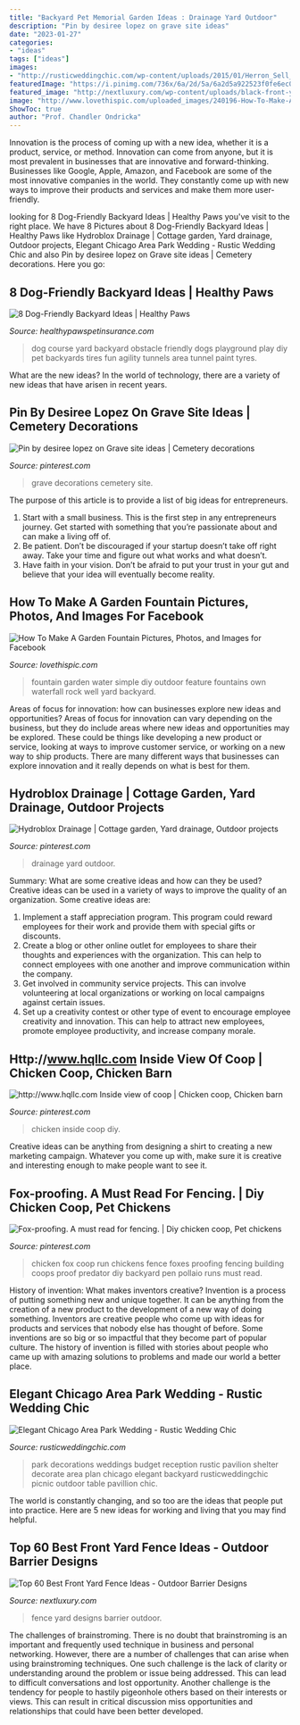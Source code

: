 ```yaml
---
title: "Backyard Pet Memorial Garden Ideas : Drainage Yard Outdoor"
description: "Pin by desiree lopez on grave site ideas"
date: "2023-01-27"
categories:
- "ideas"
tags: ["ideas"]
images:
- "http://rusticweddingchic.com/wp-content/uploads/2015/01/Herron_Sell_Jordan_Weiland_Photography_Reception19_low-590x394.jpg"
featuredImage: "https://i.pinimg.com/736x/6a/2d/5a/6a2d5a922523f0fe6ec0dbe4e8fcf16c--landscaping.jpg"
featured_image: "http://nextluxury.com/wp-content/uploads/black-front-yard-fence-home-designs.jpg"
image: "http://www.lovethispic.com/uploaded_images/240196-How-To-Make-A-Garden-Fountain.jpg"
ShowToc: true
author: "Prof. Chandler Ondricka"
---
```



Innovation is the process of coming up with a new idea, whether it is a product, service, or method. Innovation can come from anyone, but it is most prevalent in businesses that are innovative and forward-thinking. Businesses like Google, Apple, Amazon, and Facebook are some of the most innovative companies in the world. They constantly come up with new ways to improve their products and services and make them more user-friendly.

	

		
looking for 8 Dog-Friendly Backyard Ideas | Healthy Paws you've visit to the right place. We have 8 Pictures about 8 Dog-Friendly Backyard Ideas | Healthy Paws like Hydroblox Drainage | Cottage garden, Yard drainage, Outdoor projects, Elegant Chicago Area Park Wedding - Rustic Wedding Chic and also Pin by desiree lopez on Grave site ideas | Cemetery decorations. Here you go:
		
    
## 8 Dog-Friendly Backyard Ideas | Healthy Paws

<img loading=lazy src="http://www.healthypawspetinsurance.com/blog/wp-content/uploads/dog_obstacle_course_yard.jpg" onerror="this.onerror=null;this.src='https://tse3.mm.bing.net/th?id=OIP.CQJJRULfYRfaduLsW69c1gHaJ4&amp;pid=15.1';" alt="8 Dog-Friendly Backyard Ideas | Healthy Paws">

_Source: healthypawspetinsurance.com_

>dog course yard backyard obstacle friendly dogs playground play diy pet backyards tires fun agility tunnels area tunnel paint tyres. 

	

What are the new ideas?
In the world of technology, there are a variety of new ideas that have arisen in recent years.

    
## Pin By Desiree Lopez On Grave Site Ideas | Cemetery Decorations

<img loading=lazy src="https://i.pinimg.com/736x/43/35/19/433519f4cd8a95bf9802fc47e0a551b8.jpg" onerror="this.onerror=null;this.src='https://tse3.mm.bing.net/th?id=OIP.1gS6sQU718QBmFlmTAmV6wHaNG&amp;pid=15.1';" alt="Pin by desiree lopez on Grave site ideas | Cemetery decorations">

_Source: pinterest.com_

>grave decorations cemetery site. 

	

The purpose of this article is to provide a list of big ideas for entrepreneurs.
1. Start with a small business. This is the first step in any entrepreneurs journey. Get started with something that you’re passionate about and can make a living off of.
2. Be patient. Don’t be discouraged if your startup doesn’t take off right away. Take your time and figure out what works and what doesn’t.
3. Have faith in your vision. Don’t be afraid to put your trust in your gut and believe that your idea will eventually become reality.

    
## How To Make A Garden Fountain Pictures, Photos, And Images For Facebook

<img loading=lazy src="http://www.lovethispic.com/uploaded_images/240196-How-To-Make-A-Garden-Fountain.jpg" onerror="this.onerror=null;this.src='https://tse2.mm.bing.net/th?id=OIP.EVngzyd43rRHHhKUzxgNSwHaMW&amp;pid=15.1';" alt="How To Make A Garden Fountain Pictures, Photos, and Images for Facebook">

_Source: lovethispic.com_

>fountain garden water simple diy outdoor feature fountains own waterfall rock well yard backyard. 

	

Areas of focus for innovation: how can businesses explore new ideas and opportunities?
Areas of focus for innovation can vary depending on the business, but they do include areas where new ideas and opportunities may be explored. These could be things like developing a new product or service, looking at ways to improve customer service, or working on a new way to ship products. There are many different ways that businesses can explore innovation and it really depends on what is best for them.

    
## Hydroblox Drainage | Cottage Garden, Yard Drainage, Outdoor Projects

<img loading=lazy src="https://i.pinimg.com/736x/6a/2d/5a/6a2d5a922523f0fe6ec0dbe4e8fcf16c--landscaping.jpg" onerror="this.onerror=null;this.src='https://tse4.mm.bing.net/th?id=OIP.YExpQSMyHgX_mzZGkrM0MQHaJ6&amp;pid=15.1';" alt="Hydroblox Drainage | Cottage garden, Yard drainage, Outdoor projects">

_Source: pinterest.com_

>drainage yard outdoor. 

	

Summary: What are some creative ideas and how can they be used?
Creative ideas can be used in a variety of ways to improve the quality of an organization. Some creative ideas are:
1. Implement a staff appreciation program. This program could reward employees for their work and provide them with special gifts or discounts.
2. Create a blog or other online outlet for employees to share their thoughts and experiences with the organization. This can help to connect employees with one another and improve communication within the company.
3. Get involved in community service projects. This can involve volunteering at local organizations or working on local campaigns against certain issues.
4. Set up a creativity contest or other type of event to encourage employee creativity and innovation. This can help to attract new employees, promote employee productivity, and increase company morale.

    
## Http://www.hqllc.com Inside View Of Coop | Chicken Coop, Chicken Barn

<img loading=lazy src="https://i.pinimg.com/736x/f2/30/7c/f2307c1c5f1d4072c0dfd62e2488d385.jpg" onerror="this.onerror=null;this.src='https://tse3.mm.bing.net/th?id=OIP.vWyj9Fo3hZZQbpPrc_5bngHaJ3&amp;pid=15.1';" alt="http://www.hqllc.com Inside view of coop | Chicken coop, Chicken barn">

_Source: pinterest.com_

>chicken inside coop diy. 

	

Creative ideas can be anything from designing a shirt to creating a new marketing campaign. Whatever you come up with, make sure it is creative and interesting enough to make people want to see it.

    
## Fox-proofing. A Must Read For Fencing. | Diy Chicken Coop, Pet Chickens

<img loading=lazy src="https://i.pinimg.com/736x/5c/86/6e/5c866e0e0126836a8d6e27462ef3298a.jpg" onerror="this.onerror=null;this.src='https://tse1.mm.bing.net/th?id=OIP.bqPfmxGMAbgK2tPsOPJzwQAAAA&amp;pid=15.1';" alt="Fox-proofing. A must read for fencing. | Diy chicken coop, Pet chickens">

_Source: pinterest.com_

>chicken fox coop run chickens fence foxes proofing fencing building coops proof predator diy backyard pen pollaio runs must read. 

	

History of invention: What makes inventors creative?
Invention is a process of putting something new and unique together. It can be anything from the creation of a new product to the development of a new way of doing something. Inventors are creative people who come up with ideas for products and services that nobody else has thought of before. Some inventions are so big or so impactful that they become part of popular culture. The history of invention is filled with stories about people who came up with amazing solutions to problems and made our world a better place.

    
## Elegant Chicago Area Park Wedding - Rustic Wedding Chic

<img loading=lazy src="http://rusticweddingchic.com/wp-content/uploads/2015/01/Herron_Sell_Jordan_Weiland_Photography_Reception19_low-590x394.jpg" onerror="this.onerror=null;this.src='https://tse2.mm.bing.net/th?id=OIP.wtRvFoaQf-RGxzM68euPxwHaE8&amp;pid=15.1';" alt="Elegant Chicago Area Park Wedding - Rustic Wedding Chic">

_Source: rusticweddingchic.com_

>park decorations weddings budget reception rustic pavilion shelter decorate area plan chicago elegant backyard rusticweddingchic picnic outdoor table pavillion chic. 

	

The world is constantly changing, and so too are the ideas that people put into practice. Here are 5 new ideas for working and living that you may find helpful.

    
## Top 60 Best Front Yard Fence Ideas - Outdoor Barrier Designs

<img loading=lazy src="http://nextluxury.com/wp-content/uploads/black-front-yard-fence-home-designs.jpg" onerror="this.onerror=null;this.src='https://tse2.mm.bing.net/th?id=OIP.P2qfPPQOG8xf5zY2axj_VgHaFj&amp;pid=15.1';" alt="Top 60 Best Front Yard Fence Ideas - Outdoor Barrier Designs">

_Source: nextluxury.com_

>fence yard designs barrier outdoor. 

	

The challenges of brainstroming.
There is no doubt that brainstroming is an important and frequently used technique in business and personal networking. However, there are a number of challenges that can arise when using brainstroming techniques. One such challenge is the lack of clarity or understanding around the problem or issue being addressed. This can lead to difficult conversations and lost opportunity. Another challenge is the tendency for people to hastily pigeonhole others based on their interests or views. This can result in critical discussion miss opportunities and relationships that could have been better developed.

